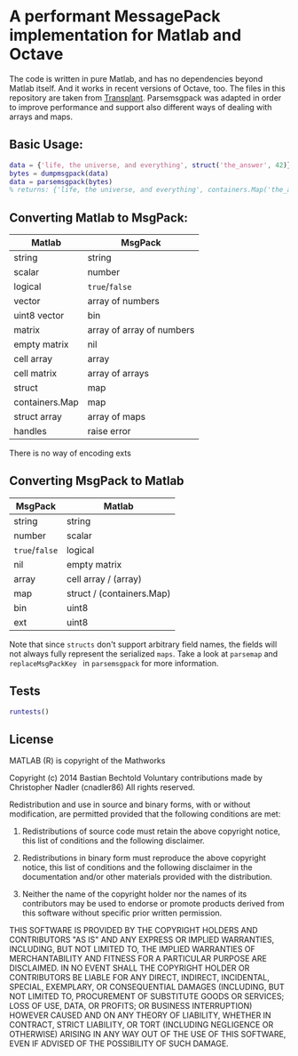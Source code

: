 # A performant MessagePack implementation for Matlab and Octave

The code is written in pure Matlab, and has no dependencies beyond Matlab itself. And it works in recent versions of Octave, too.
The files in this repository are taken from [Transplant](https://github.com/bastibe/transplant).
Parsemsgpack was adapted in order to improve performance and support also different ways of dealing with arrays and maps.

## Basic Usage:
```matlab
data = {'life, the universe, and everything', struct('the_answer', 42)};
bytes = dumpmsgpack(data)
data = parsemsgpack(bytes)
% returns: {'life, the universe, and everything', containers.Map('the_answer', 42)}
```

## Converting Matlab to MsgPack:

| Matlab         | MsgPack                   |
| -------------- | ------------------------- |
| string         | string                    |
| scalar         | number                    |
| logical        | `true`/`false`            |
| vector         | array of numbers          |
| uint8 vector   | bin                       |
| matrix         | array of array of numbers |
| empty matrix   | nil                       |
| cell array     | array                     |
| cell matrix    | array of arrays           |
| struct         | map                       |
| containers.Map | map                       |
| struct array   | array of maps             |
| handles        | raise error               |

There is no way of encoding exts

## Converting MsgPack to Matlab

| MsgPack        | Matlab                    |
| -------------- | ------------------------- |
| string         | string                    |
| number         | scalar                    |
| `true`/`false` | logical                   |
| nil            | empty matrix              |
| array          | cell array / (array)      |
| map            | struct / (containers.Map) |
| bin            | uint8                     |
| ext            | uint8                     |

Note that since `structs` don't support arbitrary field names, the fields will not always fully represent the serialized `maps`.
Take a look at `parsemap` and `replaceMsgPackKey ` in `parsemsgpack` for more information.

## Tests
 ```matlab
 runtests()
 ```

## License

MATLAB (R) is copyright of the Mathworks

Copyright (c) 2014 Bastian Bechtold
Voluntary contributions made by Christopher Nadler (cnadler86)
All rights reserved.

Redistribution and use in source and binary forms, with or without
modification, are permitted provided that the following conditions are
met:

1. Redistributions of source code must retain the above copyright
   notice, this list of conditions and the following disclaimer.

2. Redistributions in binary form must reproduce the above copyright
   notice, this list of conditions and the following disclaimer in the
   documentation and/or other materials provided with the
   distribution.

3. Neither the name of the copyright holder nor the names of its
   contributors may be used to endorse or promote products derived
   from this software without specific prior written permission.

THIS SOFTWARE IS PROVIDED BY THE COPYRIGHT HOLDERS AND CONTRIBUTORS
"AS IS" AND ANY EXPRESS OR IMPLIED WARRANTIES, INCLUDING, BUT NOT
LIMITED TO, THE IMPLIED WARRANTIES OF MERCHANTABILITY AND FITNESS FOR
A PARTICULAR PURPOSE ARE DISCLAIMED. IN NO EVENT SHALL THE COPYRIGHT
HOLDER OR CONTRIBUTORS BE LIABLE FOR ANY DIRECT, INDIRECT, INCIDENTAL,
SPECIAL, EXEMPLARY, OR CONSEQUENTIAL DAMAGES (INCLUDING, BUT NOT
LIMITED TO, PROCUREMENT OF SUBSTITUTE GOODS OR SERVICES; LOSS OF USE,
DATA, OR PROFITS; OR BUSINESS INTERRUPTION) HOWEVER CAUSED AND ON ANY
THEORY OF LIABILITY, WHETHER IN CONTRACT, STRICT LIABILITY, OR TORT
(INCLUDING NEGLIGENCE OR OTHERWISE) ARISING IN ANY WAY OUT OF THE USE
OF THIS SOFTWARE, EVEN IF ADVISED OF THE POSSIBILITY OF SUCH DAMAGE.

